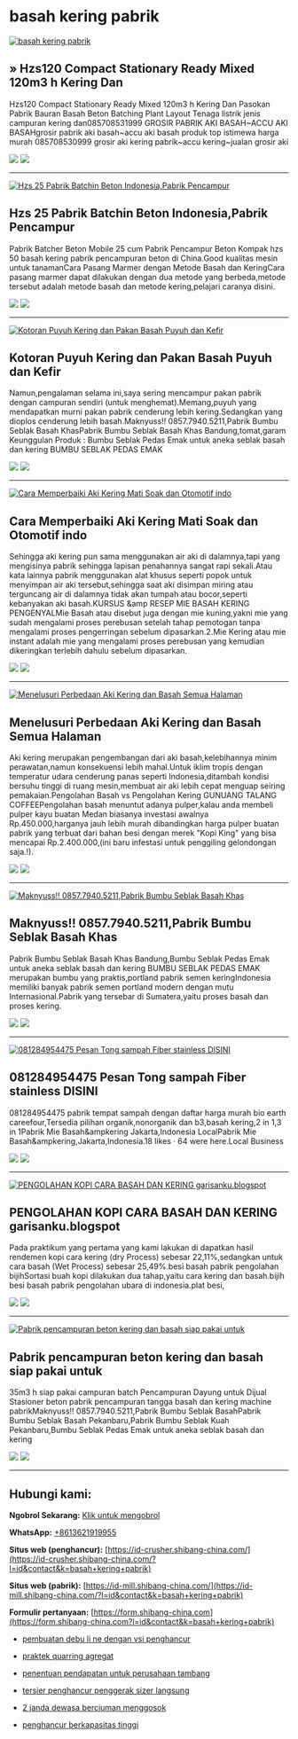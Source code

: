 # basah kering pabrik

<a href="https://swt.shibang-china.com/?l=id&img&k=basah+kering+pabrik" target="_blank">![basah kering pabrik](http://static.shibang-china.com/all-800x300/1198.jpg)</a>

## » Hzs120 Compact Stationary Ready Mixed 120m3 h Kering Dan
Hzs120 Compact Stationary Ready Mixed 120m3 h Kering Dan Pasokan Pabrik Bauran Basah Beton Batching Plant Layout Tenaga listrik jenis campuran kering dan085708531999 GROSIR PABRIK AKI BASAH~ACCU AKI BASAHgrosir pabrik aki basah~accu aki basah produk top istimewa harga murah 085708530999 grosir aki kering pabrik~accu kering~jualan grosir aki


<a href="https://whatsapp.shibangsoft.com/WhatsApp.php" target="_blank" title="WhatsApp">![](http://static.shibang-china.com/icon/whatsapp.png)</a> <a href="https://swt.shibang-china.com/?l=id&icon&k=basah+kering+pabrik" target="_blank">![](http://static.shibang-china.com/icon/chat-id.png)</a>

---

<a href="https://swt.shibang-china.com/?l=id&img&k=basah+kering+pabrik" target="_blank">![Hzs 25 Pabrik Batchin Beton Indonesia,Pabrik Pencampur](http://static.shibang-china.com/all-800x300/82.jpg)</a>

## Hzs 25 Pabrik Batchin Beton Indonesia,Pabrik Pencampur
Pabrik Batcher Beton Mobile 25 cum Pabrik Pencampur Beton Kompak hzs 50 basah kering pabrik pencampuran beton di China.Good kualitas mesin untuk tanamanCara Pasang Marmer dengan Metode Basah dan KeringCara pasang marmer dapat dilakukan dengan dua metode yang berbeda,metode tersebut adalah metode basah dan metode kering,pelajari caranya disini.


<a href="https://whatsapp.shibangsoft.com/WhatsApp.php" target="_blank" title="WhatsApp">![](http://static.shibang-china.com/icon/whatsapp.png)</a> <a href="https://swt.shibang-china.com/?l=id&icon&k=basah+kering+pabrik" target="_blank">![](http://static.shibang-china.com/icon/chat-id.png)</a>

---

<a href="https://swt.shibang-china.com/?l=id&img&k=basah+kering+pabrik" target="_blank">![Kotoran Puyuh Kering dan Pakan Basah Puyuh dan Kefir](http://static.shibang-china.com/all-800x300/1354.jpg)</a>

## Kotoran Puyuh Kering dan Pakan Basah Puyuh dan Kefir
Namun,pengalaman selama ini,saya sering mencampur pakan pabrik dengan campuran sendiri (untuk menghemat).Memang,puyuh yang mendapatkan murni pakan pabrik cenderung lebih kering.Sedangkan yang dioplos cenderung lebih basah.Maknyuss!! 0857.7940.5211,Pabrik Bumbu Seblak Basah KhasPabrik Bumbu Seblak Basah Khas Bandung,tomat,garam Keunggulan Produk : Bumbu Seblak Pedas Emak untuk aneka seblak basah dan kering BUMBU SEBLAK PEDAS EMAK


<a href="https://whatsapp.shibangsoft.com/WhatsApp.php" target="_blank" title="WhatsApp">![](http://static.shibang-china.com/icon/whatsapp.png)</a> <a href="https://swt.shibang-china.com/?l=id&icon&k=basah+kering+pabrik" target="_blank">![](http://static.shibang-china.com/icon/chat-id.png)</a>

---

<a href="https://swt.shibang-china.com/?l=id&img&k=basah+kering+pabrik" target="_blank">![Cara Memperbaiki Aki Kering Mati Soak dan Otomotif indo](http://static.shibang-china.com/all-800x300/862.jpg)</a>

## Cara Memperbaiki Aki Kering Mati Soak dan Otomotif indo
Sehingga aki kering pun sama menggunakan air aki di dalamnya,tapi yang mengisinya pabrik sehingga lapisan penahannya sangat rapi sekali.Atau kata lainnya pabrik menggunakan alat khusus seperti popok untuk menyimpan air aki tersebut,sehingga saat aki disimpan miring atau terguncang air di dalamnya tidak akan tumpah atau bocor,seperti kebanyakan aki basah.KURSUS &amp RESEP MIE BASAH KERING PENGENYALMie Basah atau disebut juga dengan mie kuning,yakni mie yang sudah mengalami proses perebusan setelah tahap pemotogan tanpa mengalami proses pengerringan sebelum dipasarkan.2.Mie Kering atau mie instant adalah mie yang mengalami proses perebusan yang kemudian dikeringkan terlebih dahulu sebelum dipasarkan.


<a href="https://whatsapp.shibangsoft.com/WhatsApp.php" target="_blank" title="WhatsApp">![](http://static.shibang-china.com/icon/whatsapp.png)</a> <a href="https://swt.shibang-china.com/?l=id&icon&k=basah+kering+pabrik" target="_blank">![](http://static.shibang-china.com/icon/chat-id.png)</a>

---

<a href="https://swt.shibang-china.com/?l=id&img&k=basah+kering+pabrik" target="_blank">![Menelusuri Perbedaan Aki Kering dan Basah Semua Halaman](http://static.shibang-china.com/all-800x300/907.jpg)</a>

## Menelusuri Perbedaan Aki Kering dan Basah Semua Halaman
Aki kering merupakan pengembangan dari aki basah,kelebihannya minim perawatan,namun konsekuensi lebih mahal.Untuk iklim tropis dengan temperatur udara cenderung panas seperti Indonesia,ditambah kondisi bersuhu tinggi di ruang mesin,membuat air aki lebih cepat menguap seiring pemakaian.Pengolahan Basah vs Pengolahan Kering GUNUANG TALANG COFFEEPengolahan basah menuntut adanya pulper,kalau anda membeli pulper kayu buatan Medan biasanya investasi awalnya Rp.450.000,harganya jauh lebih murah dibandingkan harga pulper buatan pabrik yang terbuat dari bahan besi dengan merek "Kopi King" yang bisa mencapai Rp.2.400.000,(ini baru infestasi untuk penggiling gelondongan saja.!).


<a href="https://whatsapp.shibangsoft.com/WhatsApp.php" target="_blank" title="WhatsApp">![](http://static.shibang-china.com/icon/whatsapp.png)</a> <a href="https://swt.shibang-china.com/?l=id&icon&k=basah+kering+pabrik" target="_blank">![](http://static.shibang-china.com/icon/chat-id.png)</a>

---

<a href="https://swt.shibang-china.com/?l=id&img&k=basah+kering+pabrik" target="_blank">![Maknyuss!! 0857.7940.5211,Pabrik Bumbu Seblak Basah Khas](http://static.shibang-china.com/all-800x300/225.jpg)</a>

## Maknyuss!! 0857.7940.5211,Pabrik Bumbu Seblak Basah Khas
Pabrik Bumbu Seblak Basah Khas Bandung,Bumbu Seblak Pedas Emak untuk aneka seblak basah dan kering BUMBU SEBLAK PEDAS EMAK merupakan bumbu yang praktis,portland pabrik semen keringIndonesia memiliki banyak pabrik semen portland modern dengan mutu Internasional.Pabrik yang tersebar di Sumatera,yaitu proses basah dan proses kering.


<a href="https://whatsapp.shibangsoft.com/WhatsApp.php" target="_blank" title="WhatsApp">![](http://static.shibang-china.com/icon/whatsapp.png)</a> <a href="https://swt.shibang-china.com/?l=id&icon&k=basah+kering+pabrik" target="_blank">![](http://static.shibang-china.com/icon/chat-id.png)</a>

---

<a href="https://swt.shibang-china.com/?l=id&img&k=basah+kering+pabrik" target="_blank">![081284954475 Pesan Tong sampah Fiber stainless DISINI](http://static.shibang-china.com/all-800x300/1504.jpg)</a>

## 081284954475 Pesan Tong sampah Fiber stainless DISINI
081284954475 pabrik tempat sampah dengan daftar harga murah bio earth careefour,Tersedia pilihan organik,nonorganik dan b3,basah kering,2 in 1,3 in 1Pabrik Mie Basah&ampkering Jakarta,Indonesia LocalPabrik Mie Basah&ampkering,Jakarta,Indonesia.18 likes · 64 were here.Local Business


<a href="https://whatsapp.shibangsoft.com/WhatsApp.php" target="_blank" title="WhatsApp">![](http://static.shibang-china.com/icon/whatsapp.png)</a> <a href="https://swt.shibang-china.com/?l=id&icon&k=basah+kering+pabrik" target="_blank">![](http://static.shibang-china.com/icon/chat-id.png)</a>

---

<a href="https://swt.shibang-china.com/?l=id&img&k=basah+kering+pabrik" target="_blank">![PENGOLAHAN KOPI CARA BASAH DAN KERING garisanku.blogspot](http://static.shibang-china.com/all-800x300/475.jpg)</a>

## PENGOLAHAN KOPI CARA BASAH DAN KERING garisanku.blogspot
Pada praktikum yang pertama yang kami lakukan di dapatkan hasil rendemen kopi cara kering (dry Process) sebesar 22,11%,sedangkan untuk cara basah (Wet Process) sebesar 25,49%.besi basah pabrik pengolahan bijihSortasi buah kopi dilakukan dua tahap,yaitu cara kering dan basah.bijih besi basah pabrik pengolahan ubara di indonesia.plat besi,


<a href="https://whatsapp.shibangsoft.com/WhatsApp.php" target="_blank" title="WhatsApp">![](http://static.shibang-china.com/icon/whatsapp.png)</a> <a href="https://swt.shibang-china.com/?l=id&icon&k=basah+kering+pabrik" target="_blank">![](http://static.shibang-china.com/icon/chat-id.png)</a>

---

<a href="https://swt.shibang-china.com/?l=id&img&k=basah+kering+pabrik" target="_blank">![Pabrik pencampuran beton kering dan basah siap pakai untuk](http://static.shibang-china.com/all-800x300/1484.jpg)</a>

## Pabrik pencampuran beton kering dan basah siap pakai untuk
35m3 h siap pakai campuran batch Pencampuran Dayung untuk Dijual Stasioner beton pabrik pencampuran tangga basah dan kering machine pabrikMaknyuss!! 0857.7940.5211,Pabrik Bumbu Seblak BasahPabrik Bumbu Seblak Basah Pekanbaru,Pabrik Bumbu Seblak Kuah Pekanbaru,Bumbu Seblak Pedas Emak untuk aneka seblak basah dan kering


<a href="https://whatsapp.shibangsoft.com/WhatsApp.php" target="_blank" title="WhatsApp">![](http://static.shibang-china.com/icon/whatsapp.png)</a> <a href="https://swt.shibang-china.com/?l=id&icon&k=basah+kering+pabrik" target="_blank">![](http://static.shibang-china.com/icon/chat-id.png)</a>

---
## Hubungi kami:

**Ngobrol Sekarang:** [Klik untuk mengobrol](https://swt.shibang-china.com?l=id&contact&k=basah+kering+pabrik)

**WhatsApp:**  [+8613621919955](https://whatsapp.shibangsoft.com/WhatsApp.php)

**Situs web (penghancur):** [https://id-crusher.shibang-china.com/](https://id-crusher.shibang-china.com/?l=id&contact&k=basah+kering+pabrik)

**Situs web (pabrik):** [https://id-mill.shibang-china.com/](https://id-mill.shibang-china.com/?l=id&contact&k=basah+kering+pabrik)

**Formulir pertanyaan:** [https://form.shibang-china.com](https://form.shibang-china.com?l=id&contact&k=basah+kering+pabrik)

* [pembuatan debu li ne dengan vsi penghancur](../31/pembuatan%20debu%20li%20ne%20dengan%20vsi%20penghancur.md)

* [praktek quarring agregat](../34/praktek%20quarring%20agregat.md)

* [penentuan pendapatan untuk perusahaan tambang](../38/penentuan%20pendapatan%20untuk%20perusahaan%20tambang.md)

* [tersier penghancur penggerak sizer langsung](../32/tersier%20penghancur%20penggerak%20sizer%20langsung.md)

* [2 janda dewasa berciuman menggosok](../40/2%20janda%20dewasa%20berciuman%20menggosok.md)

* [penghancur berkapasitas tinggi](../36/penghancur%20berkapasitas%20tinggi.md)